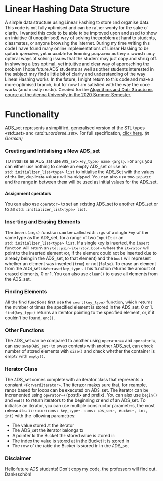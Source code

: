 # Linear Hashing Data Structure
A simple data structure using Linear Hashing to store and organise data. This code is not fully optimised and can be rather wordy for the sake of clarity. I wanted this code to be able to be improved upon and used to show an intuitive (if unoptimised) way of solving the problem at hand to students, classmates, or anyone browsing the internet. During my time writing this code I have found many online implementations of Linear Hashing to be quite impressive, yet unusable for learning purposes as they showed many optimal ways of solving issues that the student may just copy and shrug off. In showing a less optimal, yet intuitive and clear way of approaching the problem I hope future ADS students as well as other students interested in the subject may find a little bit of clarity and understanding of the way Linear Hashing works.
In the future, I might return to this code and make a more optimised branch, but for now I am satisfied with the way the code works (and mostly reads).
Created for the [Algorithms and Data Structures course at the Vienna University in the 2020 Summer Semester.](https://ufind.univie.ac.at/en/course.html?lv=051024&semester=2020S)

# Functionality
ADS_set represents a simplified, generalised version of the STL types *«std::set»* and *«std::unordered_set»*.
For full specification, [click here](https://cewebs.cs.univie.ac.at/ADS/ss20/index.php?m=D&t=unterlagen&c=show&CEWebS_what=Spezifikation). *(in German)*

### Creating and Initialising a New ADS_set
TO initialise an ADS_set use `ADS_set<key_type> name {args}`.
For `args` you can either use nothing to create an empty ADS_set or use an `std::initializer_list<type> list` to initialise the ADS_Set with the values of the list, duplicate values will be skipped. You can also use two `InputIt` and the range in between them will be used as initial values for the ADS_set.
#### Assignment operators
You can also use `operator=` to set an existing ADS_set to another ADS_set or to an `std::initializer_list<type> list`.

### Inserting and Erasing Elements
The `insert(args)` function can be called with `args` of a single key of the same type as the ADS_set, for a range of two `InputIt` or an `std::initializer_list<type> list`. If a single key is inserted, the `insert` function will return an `std::pair<iterator,bool>` where the `iterator` will point to the inserted element (or, if the element could not be inserted due to already being in the ADS_set, to that element) and the `bool` will represent whether an element was inserted (`true`) or not (`false`).
To erase an element from the ADS_set use `erase(key_type)`. This function returns the amount of erased elements, 0 or 1.
You can also use `clear()` to erase all elements from the ADS_set.

### Finding Elements
All the find functions first use the `count(key_type)` function, which returns the number of times the specified element is stored in the ADS_set, 0 or 1.
`find(key_type)` returns an iterator pointing to the specified element, or, if it couldn't be found, `end()`.

### Other Functions
The ADS_set can be compared to another using `operator==` and `operator!=`, can use `swap(ADS_set)` to swap contents with another ADS_set, can check number of stored elements with `size()` and check whether the container is empty with `empty()`.

### Iterator Class
The ADS_set comes complete with an iterator class that represents a constant `«ForwardIterator»`.
The iterator makes sure that, for example, range based for loops can be executed on ADS_set.
The iterator can be incremented using `operator++` (postfix and prefix).
You can also use `begin()` and `end()` to return iterators to the beginning or end of an ADS_set.
To initialise an iterator, you can use multiple constructor parameters, the most relevant is:
`Iterator(const key_type*, const ADS_set*, Bucket*, int, int)` with the following parametres:
* The value stored at the iterator
* The ADS_set the iterator belongs to
* A pointer to the Bucket the stored value is stored in
* The index the value is stored at in the Bucket it is stored in
* The row of the table the Bucket is stored in in the ADS_set

### Disclaimer
Hello future ADS students! Don't copy my code, the professors will find out. Dankeschön!
